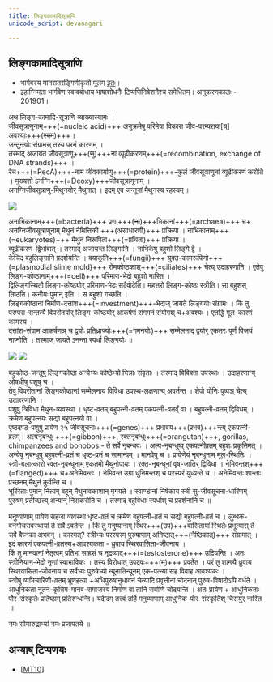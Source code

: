 ```yaml
---
title: लिङ्गकामादिसूत्राणि
unicode_script: devanagari

---
```


## लिङ्गकामादिसूत्राणि
- भार्गवस्य मानसतरङ्गिणीकृतो मूलम् [इतः](https://manasataramgini.wordpress.com/2019/02/03/li%E1%B9%85ga-kamadi-sutra%E1%B9%87i/)।
- इहाग्निमता भार्गवेण स्वावबोधाय भाषाशोधनैः टिप्पणिनिवेशनैश्च समेधितम्। अनुकरणकालः - 201901।

अथ लिङ्ग-कामादि-सूत्राणि व्याख्यास्यामः ।  
जीवसूत्राणुनाम्+++(=nucleic acid)+++ अनुक्रमेषु परिमेया विकारा जीव-परम्पराया[य्] अवश्याः+++(~~श्यम्~~)+++।  
जन्तुन्त्वोः संग्रामस् तस्य परमं कारणम् ।  
तस्माद् अजायत जीवसूत्राणू+++(~~णु~~)+++नां व्यूढीकरणम्+++(=recombination, exchange of DNA strands)+++ ।  
रेच+++(=RecA)+++-नाम जीवकार्याणु+++(=protein)+++-कुलं जीवसूत्राणूनां व्यूढीकरणं करोति । मुख्यशो ऽनग्नि+++(=Deoxy)+++जीवसूत्राणूनाम् ।  
अनग्निजीवसूत्राणु-मिथुनयोर् मैथुनात् । इदम् एव जन्तूनां मैथुनस्य रहस्यम्॥

![](../../../images/animals/slime-mold.jpg)

अनाभिकानाम्+++(=bacteria)+++ प्रणा+++(~~ना~~)+++भिकानां+++(=archaea)+++ च+ अनग्निजीवसूत्राणूनाम् मैथुनं नैमित्तिकी +++(असाधारणी)+++ प्रक्रिया । नाभिकानाम्+++(=eukaryotes)+++ मैथुनं निरूपिता+++(=प्रथिता)+++ प्रक्रिया ।  
व्यूढीकरण-द्विर्भावात् । तस्माद् अजायन्त लिङ्गानि । नाभिकेषु बहुशो लिङ्गे द्वे ।  
केचिद् बहुलिङ्गानि प्रदर्शयन्ति । क्याकूनि+++(=fungii)+++ युक्त-कामरूपिणो+++(=plasmodial slime mold)+++ रोमकोष्ठकाश्+++(=ciliates)+++ चेत्य् उदाहरणानि । एतेषु लिङ्ग-कोष्ठानाम्+++(=cell)+++ परिमाण-भेदो बहुशो नास्ति ।  
द्विलिङ्गस्थितौ लिङ्ग-कोष्ठ्योर् परिमाण-भेदः सदैवोदेति। महत्तरो लिङ्ग-कोष्ठः स्त्रीति। सा बहुशस् तिष्ठति। कनीयः पुमान् इति । स बहुशो गच्छति ।  
लिङ्गकोष्ठानां निर्माण-दत्तांश+++(=investment)+++-भेदाज् जायते लिङ्गयोः संग्रामः । किं तु परम्परा-सन्तत्यै विपरीतयोर् लिङ्ग-कोष्ठयोर् आकर्षणं संगमनं संयोगश् च+अवश्यः । एतद्धि मूल-कारणं कामस्य ।  
दत्तांश-संग्राम आकर्षणञ् च द्वयोः प्रतिध्राज्योः+++(=गमनयोः)+++ सम्मेलनाद् द्वयोर् एकतरः पूर्णं विजयं नाप्नोति । तस्माज् जायते ऽनन्ता स्पर्धा लिङ्गयोः ॥

![](../../../images/animals/orangutan-flanged.jpg)
![](../../../images/animals/orangutan-unflanged.jpg)

बहुकोष्ठ-जन्तुषु लिङ्गकोष्ठा अन्येभ्यः कोष्ठेभ्यो भिन्नाः संवृताः । तस्माद् विविक्ता उपस्थाः । उदाहरणान्य् ओषधीषु पशुषु च ।  
तेषु विपरीतानां लिङ्गकोष्ठानां सम्मेलनाय विविधा उपस्थ-लक्षणान्य् अवर्तन्त । शेपो योनिः पुष्पञ् चेत्य् उदाहरणानि ।  
पशुषु त्रिविधा मैथुन-व्यवस्था । धृष्ट-व्रतम् बहुपत्नी-व्रतम् एकपत्नी-व्रतव्ँ वा । बहुपत्नी-व्रतम् द्विविधम् । क्रमेण बहुपत्नयः सद्यो बहुपत्नयो वा ।  
पृष्ठदण्ड-पशुषु प्रायेण २५ जीवसूचनाः+++(=genes)+++ प्रभावय+++(~~प्रभव~~)+++न्त्य् एकपत्नी-व्रतम्। अल्पनृबन्धुः +++(=gibbon)+++, रक्तनृबन्धुः+++(=orangutan)+++, gorillas, chimpanzees and bonobos - ते सर्वे नृबन्धवः । अल्प-नृबन्धुष्व् एकपत्नीव्रतम् बहुशः प्रकृतिमत् । अन्येषु नृबन्धुषु बहुपत्नी-व्रतं च धृष्ट-व्रतं च सामान्यम् । मानवेषु च । प्रायेणेयं नृबन्धूनाम् मूल-स्थितिः ।  
स्त्री-बलात्कारो रक्त-नृबन्धूनाम् एकतमो मैथुनोपायः । रक्त-नृबन्धूनां वृष-जातिर् द्विविधा । नेमिवन्तश्+++(=flanged)+++ च+अनेमिवन्तः । नेमिवन्त उग्रा धुनिमन्तश् च परस्परं युध्यन्ते च । अनेमिवन्तः शान्ताः प्रच्छनम् मैथुनं कुर्वन्ति च ।  
भूरिरेताः पुमान् नित्यम् बहून् मैथुनावकाशान् मृगयते । स्वाण्डानां निषेकाय स्त्री सु-जीवसूचना-धारिणम् पुरुषम् प्रतीच्छत्य् अन्यान् निराकरोति च । तस्माद् बहुविधाः स्पर्धाश् च प्रदर्शनानि च ॥

मनुष्याणाम् प्रायेण सहजा व्यवस्था धृष्ट-व्रतं च क्रमेण बहुपत्नी-व्रतं च सद्यो बहुपत्नी-व्रतं च । लुब्धक-वनगोचरावस्थायां ते सर्वे ऽवर्तन्त । किं तु मनुष्यानाम् स्थिर+++(~~उप~~)+++वासितायां स्थितेः प्रभूत्यास् ते सर्वे वैघ्नका अभवन् । कास्मत्? स्त्रीभ्यः परस्परम् पुरुषाणाम् अनिष्टात्+++(~~नैष्ठिकात्~~)+++ संग्रामात् । इदं कारणं एकपत्नी-व्रतस्य+आवश्यकता -  ध्रुवाय स्थिरवासिता-जीवनाय ।  
किं तु मानवानां नेतृत्वम् प्रतिभा साहसं च नृद्रव्याद्+++(=testosterone)+++ उदियन्ति । अतः स्त्रीनियान-भेदो नृणां स्वाभाविकः । तस्य विरोधात् उपद्रवः+++(~~म्~~)+++ प्रवर्तेत । परं तु शान्त्यै ध्रुवाय स्थिरवासिता-जीवनाय च सर्वेभ्यः पुरुषेभ्यो न्यूनातिन्यूनम् एक-पत्न्या सह विवाह आवश्यकः ।  
स्त्रीषु व्यभिचारिणी-व्रतम् भ्रूणहत्या +अधिपुरुषानुधावनं चेत्यादि प्रवृत्तीनां चोदनात् पुरुष-विषादोऽपि वर्धते । आधुनिकता नूतन-कृत्रिम-मानव-समाजस्य निर्माणं वा तानि सर्वाणि चोदयन्ति । अतः प्रायेण + आधुनिकताः पौर-संस्कृतेः प्रतिष्ठाम् प्रतिरुन्धन्ति। यदीदम् तत्त्वं तर्हि मनुष्याणाम् आधुनिक-पौर-संस्कृतिश् चिरायुर् नास्ति ॥

नमः सोमारुद्राभ्यां नमः प्रजापतये ॥

## अन्याष् टिप्पणयः
- \[[MT10](https://manasataramgini.wordpress.com/2010/04/07/society-and-biological-constraints/)\]

